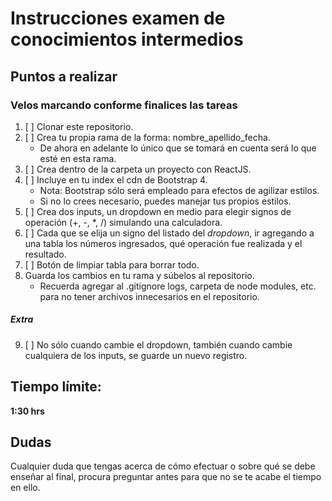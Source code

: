 # Instrucciones examen de conocimientos intermedios

## Puntos a realizar
### Velos marcando conforme finalices las tareas
1. [ ] Clonar este repositorio.
2. [ ] Crea tu propia rama de la forma: nombre_apellido_fecha.
   * De ahora en adelante lo único que se tomará en cuenta será lo que esté en esta rama.
3. [ ] Crea dentro de la carpeta un proyecto con ReactJS.
4. [ ] Incluye en tu index el cdn de Bootstrap 4.
   * Nota: Bootstrap sólo será empleado para efectos de agilizar estilos.
   * Si no lo crees necesario, puedes manejar tus propios estilos.
5. [ ] Crea dos inputs, un dropdown en medio para elegir signos de operación (+, -, \*, /) simulando una calculadora.
6. [ ] Cada que se elija un signo del listado del *dropdown*, ir agregando a una tabla los números ingresados, qué operación fue realizada y el resultado.
7. [ ] Botón de limpiar tabla para borrar todo.
8. Guarda los cambios en tu rama y súbelos al repositorio.
   * Recuerda agregar al .gitignore logs, carpeta de node modules, etc. para no tener archivos innecesarios en el repositorio.
##### Extra
9. [ ] No sólo cuando cambie el dropdown, también cuando cambie cualquiera de los inputs, se guarde un nuevo registro.

## Tiempo límite:
**1:30 hrs**

## Dudas
Cualquier duda que tengas acerca de cómo efectuar o sobre qué se debe enseñar al final, procura preguntar antes para que no se te acabe el tiempo en ello.
